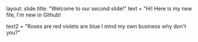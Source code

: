 layout: slide
title: "Welcome to our second slide!"
text = "Hi! Here is my new file, I'm new in Github!

text2 = "Roses are red violets are blue I mind my own business why don't you?"
